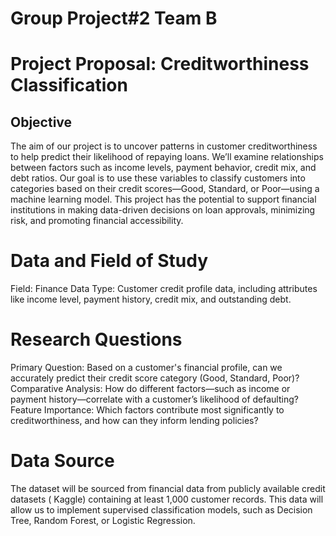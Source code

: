 # Group Project#2 Team B

# Project Proposal: Creditworthiness Classification
## Objective
The aim of our project is to uncover patterns in customer creditworthiness to help predict their likelihood of repaying loans. We’ll examine relationships between factors such as income levels, payment behavior, credit mix, and debt ratios. Our goal is to use these variables to classify customers into categories based on their credit scores—Good, Standard, or Poor—using a machine learning model. This project has the potential to support financial institutions in making data-driven decisions on loan approvals, minimizing risk, and promoting financial accessibility.

# Data and Field of Study
Field: Finance
Data Type: Customer credit profile data, including attributes like income level, payment history, credit mix, and outstanding debt.

# Research Questions
Primary Question: Based on a customer's financial profile, can we accurately predict their credit score category (Good, Standard, Poor)?
Comparative Analysis: How do different factors—such as income or payment history—correlate with a customer’s likelihood of defaulting?
Feature Importance: Which factors contribute most significantly to creditworthiness, and how can they inform lending policies?
# Data Source
The dataset will be sourced from financial data from publicly available credit datasets ( Kaggle) containing at least 1,000 customer records. This data will allow us to implement supervised classification models, such as Decision Tree, Random Forest, or Logistic Regression.








